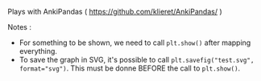 Plays with AnkiPandas ( https://github.com/klieret/AnkiPandas/ )


Notes :
- For something to be shown, we need to call `plt.show()` after mapping everything.
- To save the graph in SVG, it's possible to call `plt.savefig("test.svg", format="svg")`. This
  must be donne BEFORE the call to `plt.show()`.
